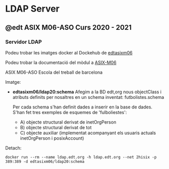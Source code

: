 # LDAP Server
## @edt ASIX M06-ASO Curs 2020 - 2021
### Servidor LDAP

Podeu trobar les imatges docker al Dockehub de [edtasixm06](https://hub.docker.com/u/edtasixm06/)

Podeu trobar la documentació del mòdul a [ASIX-M06](https://sites.google.com/site/asixm06edt/)

ASIX M06-ASO Escola del treball de barcelona

Imatge:

* **edtasixm06/ldap20:schema** Afegim a la BD edt,org nous objectClass i 
  atributs definits per nosaltres en un schema inventat: futbolistes.schema

  Per cada schema s'han definit dades a inserir en la base de dades. 
  S'han fet tres exemples de esquemes de 'fulboliestes':

  *  A) objecte structural derivat de inetOrgPerson
  *  B) objecte structural derivat de tot
  *  C) objecte auxiliar (implementat acompanyant els usuaris actuals inetOrgPerson 
     i posixAccount)

Detach:
```
docker run --rm --name ldap.edt.org -h ldap.edt.org --net 2hisix -p 389:389 -d edtasixm06/ldap20:schema
```





